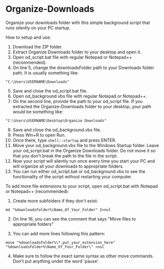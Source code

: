 # Organize-Downloads
Organize your downloads folder with this simple background script that runs silently on your PC startup.

How to setup and use:

1. Download the ZIP folder.
2. Extract Organize Downloads folder to your desktop and open it.
3. Open od_script.bat file with regular Notepad or Notepad++ (recommended).
4. On line 5, change the downloadsFolder path to your Downloads folder path. It is usually something like:
```
"C:\Users\USERNAME\Downloads"
```
5. Save and close the od_script.bat file.
6. Open od_background.vbs file with regular Notepad or Notepad++.
7. On the second line, provide the path to your od_script file. If you extracted the Organize-Downloads folder to your desktop, your path would be something like: 
```
"C:\Users\USERNAME\Desktop\Organize Downloads"
```
8. Save and close the od_background.vbs file.
9. Press Win+R to open Run.
10. Once there, type ```shell::startup``` and press ENTER.
11. Move your od_background.vbs file to the Windows Startup folder. Leave your od_script.bat in the Organize Downloads folder. Do not move it so that you don't break the path to the file in the script.
12. Now your script will silently run once every time you start your PC and will organize all your downloads to appropriate folders.
13. You can run either od_script.bat or od_background.vbs to see the functionality of the script without restarting your computer.


To add more file extensions to your script, open od_script.bat with Notepad or Notepad++ (recommended):

1. Create more subfolders if they don't exist:
```
md "%downloadsFolder%\Name_Of_Your_Folder" 2>nul
```
2. On line 16, you can see the comment that says "Move files to appropriate folders"

3. You can add more lines following this pattern:
```
move "%downloadsFolder%\*.put_your_extension_here" "%downloadsFolder%\Name_Of_Your_Folder\" >nul
```
4. Make sure to follow the exact same syntax as other move commands. Don't put anything under the word 'pause'.
